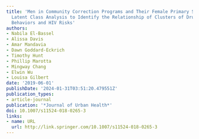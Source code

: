 ```yaml
---
title: 'Men in Community Correction Programs and Their Female Primary Sex Partners:
  Latent Class Analysis to Identify the Relationship of Clusters of Drug Use and Sexual
  Behaviors and HIV Risks'
authors:
- Nabila El-Bassel
- Alissa Davis
- Amar Mandavia
- Dawn Goddard-Eckrich
- Timothy Hunt
- Phillip Marotta
- Mingway Chang
- Elwin Wu
- Louisa Gilbert
date: '2019-06-01'
publishDate: '2024-01-31T03:51:20.479551Z'
publication_types:
- article-journal
publication: '*Journal of Urban Health*'
doi: 10.1007/s11524-018-0265-3
links:
- name: URL
  url: http://link.springer.com/10.1007/s11524-018-0265-3
---
```

